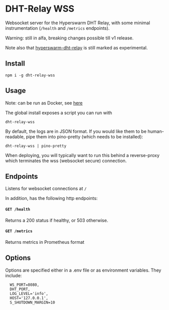 # DHT-Relay WSS

Websocket server for the Hyperswarm DHT Relay, with some minimal instrumentation (`/health` and `/metrics` endpoints).

Warning: still in alfa, breaking changes possible till v1 release.

Note also that [hyperswarm-dht-relay](https://github.com/holepunchto/hyperswarm-dht-relay) is still marked as experimental.

## Install

`npm i -g dht-relay-wss`

## Usage
Note: can be run as Docker, see [here](https://hub.docker.com/repository/docker/hdegroote/dht-relay-wss)

The global install exposes a script you can run with

```dht-relay-wss```

By default, the logs are in JSON format.
If you would like them to be human-readable, pipe them into pino-pretty (which needs to be installed):

`dht-relay-wss | pino-pretty`

When deploying, you will typically want to run this behind a reverse-proxy which terminates the wss (websocket secure) connection.

## Endpoints

Listens for websocket connections at `/`

In addition, has the following http endpoints:

#### ```GET /health```

Returns a 200 status if healthy, or 503 otherwise.

#### ```GET /metrics```

Returns metrics in Prometheus format

## Options

Options are specified either in a .env file or as environment variables. They include:

```
  WS_PORT=8080,
  DHT_PORT,
  LOG_LEVEL='info',
  HOST='127.0.0.1',
  S_SHUTDOWN_MARGIN=10
```

